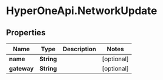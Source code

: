 # HyperOneApi.NetworkUpdate

## Properties
Name | Type | Description | Notes
------------ | ------------- | ------------- | -------------
**name** | **String** |  | [optional] 
**gateway** | **String** |  | [optional] 


